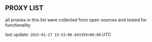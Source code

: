 ## PROXY LIST

all proxies in this list were collected from open sources and tested for functionality

last update: `2025-01-27 15:52:00.843359+00:00` UTC